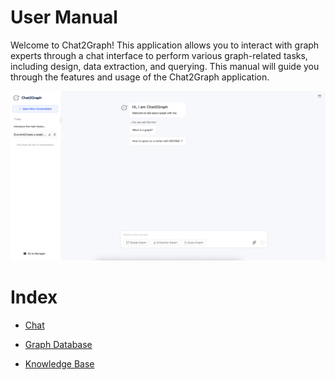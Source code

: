 
# User Manual

Welcome to Chat2Graph! This application allows you to interact with graph experts through a chat interface to perform various graph-related tasks, including design, data extraction, and querying. This manual will guide you through the features and usage of the Chat2Graph application.

![alt text](./img/chat-layout-1.png)

# Index

* [Chat](./chat/chat.md)

* [Graph Database](./graph_db/graph-db.md)

* [Knowledge Base](./knowledge/knowledge-base.md)

<!-- Add links to other module documentation as they become available -->
<!--
### Agent
### DAL
### Env
### Memory
### Model
### Reasoner
### SDK
### Service
### Toolkit
### Workflow
-->

<!-- Add links to plugin documentation as they become available -->
